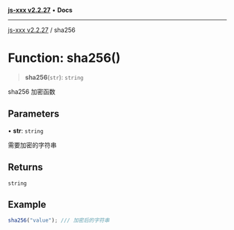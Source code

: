 [**js-xxx v2.2.27**](../README.md) • **Docs**

***

[js-xxx v2.2.27](../README.md) / sha256

# Function: sha256()

> **sha256**(`str`): `string`

sha256 加密函数

## Parameters

• **str**: `string`

需要加密的字符串

## Returns

`string`

## Example

```ts
sha256("value"); /// 加密后的字符串
```
